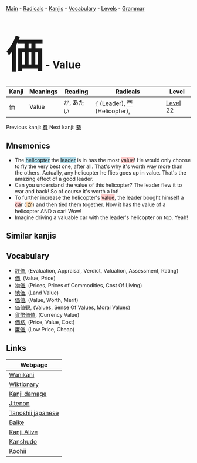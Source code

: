 <style> bigfont {font-size: 100px}</style>
[Main](../README.md) -
[Radicals](../radicals.md) -
[Kanjis](../kanjis.md) -
[Vocabulary](../vocabulary.md) -
[Levels](../levels.md) -
[Grammar](../grammar.md)
# <bigfont> 価</bigfont> - Value 

| Kanji | Meanings | Reading | Radicals | Level |
| --- | --- | --- | --- | --- |
| 価 | Value | か, あたい | [ｲ](../radicals/ｲ.md) (Leader), [覀](../radicals/覀.md) (Helicopter),  | [Level 22](../levels/wk_level22.md) |

Previous kanji: [費](費.md) Next kanji: [勢](勢.md) 

## Mnemonics
 * The <span style="background-color:#ADD8E6"> helicopter</span> the <span style="background-color:#ADD8E6"> leader</span> is in has the most <span style="background-color:#ffcccb"> value</span>! He would only choose to fly the very best one, after all. That's why it's worth way more than the others. Actually, any helicopter he flies goes up in value. That's the amazing effect of a good leader.
* Can you understand the value of this helicopter? The leader flew it to war and back! So of course it's worth a lot!
* To further increase the helicopter's <span style="background-color:#ffcccb"> value</span>, the leader bought himself a <span style="background-color:#ffcccb"> ca</span>r (<span style="background-color:#fed8b1"> [か](https://jisho.org/search/か)</span>) and then tied them together. Now it has the value of a helicopter AND a car! Wow!
* Imagine driving a valuable car with the leader's helicopter on top. Yeah!


## Similar kanjis
 


## Vocabulary
 * [評価](../vocabulary/価.md), (Evaluation, Appraisal, Verdict, Valuation, Assessment, Rating)
* [価](../vocabulary/価.md), (Value, Price)
* [物価](../vocabulary/価.md), (Prices, Prices of Commodities, Cost Of Living)
* [地価](../vocabulary/価.md), (Land Value)
* [価値](../vocabulary/価.md), (Value, Worth, Merit)
* [価値観](../vocabulary/価.md), (Values, Sense Of Values, Moral Values)
* [貨幣価値](../vocabulary/価.md), (Currency Value)
* [価格](../vocabulary/価.md), (Price, Value, Cost)
* [廉価](../vocabulary/価.md), (Low Price, Cheap)



## Links 

| Webpage |
| --- |
| [Wanikani          ](https://www.wanikani.com/kanji/価) |
| [Wiktionary        ](https://en.wiktionary.org/wiki/価) |
| [Kanji damage      ](http://www.kanjidamage.com/kanji/search?utf8=✓&q=価) |
| [Jitenon           ](https://jitenon.com/kanji/価) |
| [Tanoshii japanese ](https://www.tanoshiijapanese.com/dictionary/kanji.cfm?k=価) |
| [Baike             ](https://baike.baidu.com/item/価) |
| [Kanji Alive       ](https://app.kanjialive.com/価) |
| [Kanshudo          ](https://www.kanshudo.com/searchmn?q=価) |
| [Koohii            ](https://kanji.koohii.com/study/kanji/価) |
